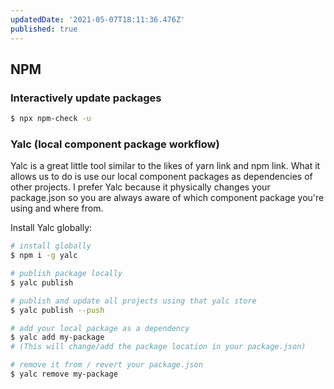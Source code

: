 ```yaml
---
updatedDate: '2021-05-07T18:11:36.476Z'
published: true
---
```


## NPM

### Interactively update packages

```bash
$ npx npm-check -u
```

### Yalc (local component package workflow)

Yalc is a great little tool similar to the likes of yarn link and npm link. What it allows us to do is use our local component packages as dependencies of other projects. I prefer Yalc because it physically changes your package.json so you are always aware of which component package you're using and where from.

Install Yalc globally:

```bash
# install globally
$ npm i -g yalc

# publish package locally
$ yalc publish

# publish and update all projects using that yalc store
$ yalc publish --push

# add your local package as a dependency
$ yalc add my-package
# (This will change/add the package location in your package.json)

# remove it from / revert your package.json
$ yalc remove my-package
```
